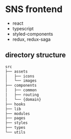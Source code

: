 # SNS frontend

-   react
-   typescript
-   styled-components
-   redux, redux-saga

## directory structure

```bash
src
├── assets
│   ├── icons
│   └── images
├── components
│   ├── common
│   ├── routing
│   └── {domain}
├── hooks
├── lib
├── modules
├── pages
├── styles
├── types
└── utils
```
